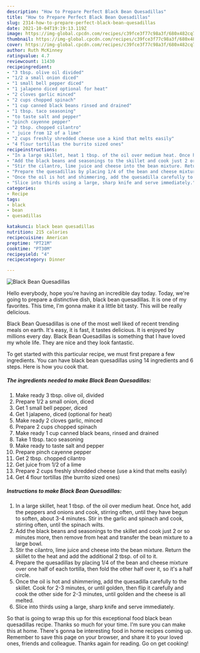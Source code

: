 ```yaml
---
description: "How to Prepare Perfect Black Bean Quesadillas"
title: "How to Prepare Perfect Black Bean Quesadillas"
slug: 2314-how-to-prepare-perfect-black-bean-quesadillas
date: 2021-10-04T19:19:13.119Z
image: https://img-global.cpcdn.com/recipes/c39fce3f77c98a3f/680x482cq70/black-bean-quesadillas-recipe-main-photo.jpg
thumbnail: https://img-global.cpcdn.com/recipes/c39fce3f77c98a3f/680x482cq70/black-bean-quesadillas-recipe-main-photo.jpg
cover: https://img-global.cpcdn.com/recipes/c39fce3f77c98a3f/680x482cq70/black-bean-quesadillas-recipe-main-photo.jpg
author: Ruth McKinney
ratingvalue: 4.7
reviewcount: 11430
recipeingredient:
- "3 tbsp. olive oil divided"
- "1/2 a small onion diced"
- "1 small bell pepper diced"
- "1 jalapeno diced optional for heat"
- "2 cloves garlic minced"
- "2 cups chopped spinach"
- "1 cup canned black beans rinsed and drained"
- "1 tbsp. taco seasoning"
- "to taste salt and pepper"
- "pinch cayenne pepper"
- "2 tbsp. chopped cilantro"
- " juice from 12 of a lime"
- "2 cups freshly shredded cheese use a kind that melts easily"
- "4 flour tortillas the burrito sized ones"
recipeinstructions:
- "In a large skillet, heat 1 tbsp. of the oil over medium heat. Once hot, add the peppers and onions and cook, stirring often, until they have begun to soften, about 3-4 minutes. Stir in the garlic and spinach and cook, stirring often, until the spinach wilts."
- "Add the black beans and seasonings to the skillet and cook just 2 or so minutes more, then remove from heat and transfer the bean mixture to a large bowl."
- "Stir the cilantro, lime juice and cheese into the bean mixture. Return the skillet to the heat and add the additional 2 tbsp. of oil to it."
- "Prepare the quesadillas by placing 1/4 of the bean and cheese mixture over one half of each tortilla, then fold the other half over it, so it&#39;s a half circle."
- "Once the oil is hot and shimmering, add the quesadilla carefully to the skillet. Cook for 2-3 minutes, or until golden, then flip it carefully and cook the other side for 2-3 minutes, until golden and the cheese is all melted."
- "Slice into thirds using a large, sharp knife and serve immediately."
categories:
- Recipe
tags:
- black
- bean
- quesadillas

katakunci: black bean quesadillas 
nutrition: 215 calories
recipecuisine: American
preptime: "PT21M"
cooktime: "PT30M"
recipeyield: "4"
recipecategory: Dinner

---
```



![Black Bean Quesadillas](https://img-global.cpcdn.com/recipes/c39fce3f77c98a3f/680x482cq70/black-bean-quesadillas-recipe-main-photo.jpg)

Hello everybody, hope you're having an incredible day today. Today, we're going to prepare a distinctive dish, black bean quesadillas. It is one of my favorites. This time, I'm gonna make it a little bit tasty. This will be really delicious.

Black Bean Quesadillas is one of the most well liked of recent trending meals on earth. It's easy, it is fast, it tastes delicious. It is enjoyed by millions every day. Black Bean Quesadillas is something that I have loved my whole life. They are nice and they look fantastic.




To get started with this particular recipe, we must first prepare a few ingredients. You can have black bean quesadillas using 14 ingredients and 6 steps. Here is how you cook that.

<!--inarticleads1-->

##### The ingredients needed to make Black Bean Quesadillas:

1. Make ready 3 tbsp. olive oil, divided
1. Prepare 1/2 a small onion, diced
1. Get 1 small bell pepper, diced
1. Get 1 jalapeno, diced (optional for heat)
1. Make ready 2 cloves garlic, minced
1. Prepare 2 cups chopped spinach
1. Make ready 1 cup canned black beans, rinsed and drained
1. Take 1 tbsp. taco seasoning
1. Make ready to taste salt and pepper
1. Prepare pinch cayenne pepper
1. Get 2 tbsp. chopped cilantro
1. Get  juice from 1/2 of a lime
1. Prepare 2 cups freshly shredded cheese (use a kind that melts easily)
1. Get 4 flour tortillas (the burrito sized ones)




<!--inarticleads2-->

##### Instructions to make Black Bean Quesadillas:

1. In a large skillet, heat 1 tbsp. of the oil over medium heat. Once hot, add the peppers and onions and cook, stirring often, until they have begun to soften, about 3-4 minutes. Stir in the garlic and spinach and cook, stirring often, until the spinach wilts.
1. Add the black beans and seasonings to the skillet and cook just 2 or so minutes more, then remove from heat and transfer the bean mixture to a large bowl.
1. Stir the cilantro, lime juice and cheese into the bean mixture. Return the skillet to the heat and add the additional 2 tbsp. of oil to it.
1. Prepare the quesadillas by placing 1/4 of the bean and cheese mixture over one half of each tortilla, then fold the other half over it, so it&#39;s a half circle.
1. Once the oil is hot and shimmering, add the quesadilla carefully to the skillet. Cook for 2-3 minutes, or until golden, then flip it carefully and cook the other side for 2-3 minutes, until golden and the cheese is all melted.
1. Slice into thirds using a large, sharp knife and serve immediately.




So that is going to wrap this up for this exceptional food black bean quesadillas recipe. Thanks so much for your time. I'm sure you can make this at home. There's gonna be interesting food in home recipes coming up. Remember to save this page on your browser, and share it to your loved ones, friends and colleague. Thanks again for reading. Go on get cooking!
